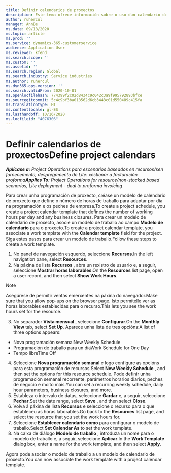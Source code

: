 ```yaml
---
title: Definir calendarios de proxectos
description: Este tema ofrece información sobre o uso dun calendario do proxecto para rastrexar a programación do proxecto.
author: ruhercul
manager: AnnBe
ms.date: 09/18/2020
ms.topic: article
ms.prod: ''
ms.service: dynamics-365-customerservice
audience: Application User
ms.reviewer: kfend
ms.search.scope: ''
ms.custom: ''
ms.assetid: ''
ms.search.region: Global
ms.search.industry: Service industries
ms.author: ruhercul
ms.dyn365.ops.version: ''
ms.search.validFrom: 2020-10-01
ms.openlocfilehash: 774399f2c02d8434c9c042c3a9f995792893bfce
ms.sourcegitcommit: 5c4c9bf3ba018562d6cb3443c01d550489c415fa
ms.translationtype: HT
ms.contentlocale: gl-ES
ms.lasthandoff: 10/16/2020
ms.locfileid: "4076306"
---
```

# <a name="define-project-calendars"></a><span data-ttu-id="13081-103">Definir calendarios de proxectos</span><span class="sxs-lookup"><span data-stu-id="13081-103">Define project calendars</span></span>

<span data-ttu-id="13081-104">_**Aplícase a:** Project Operations para escenarios baseados en recursos/sen fornecemento, despregamento de Lite: xestionar a facturación proforma_</span><span class="sxs-lookup"><span data-stu-id="13081-104">_**Applies To:** Project Operations for resource/non-stocked based scenarios, Lite deployment - deal to proforma invoicing_</span></span>

<span data-ttu-id="13081-105">Para crear unha programación de proxecto, créase un modelo de calendario de proxecto que define o número de horas de traballo para adaptar por día na programación e os peches de empresa.</span><span class="sxs-lookup"><span data-stu-id="13081-105">To create a project schedule, you create a project calendar template that defines the number of working hours per day and any business closures.</span></span> <span data-ttu-id="13081-106">Para crear un modelo de calendario de proxecto, asocie un modelo de traballo ao campo **Modelo de calendario** para o proxecto.</span><span class="sxs-lookup"><span data-stu-id="13081-106">To create a project calendar template, you associate a work template with the **Calendar template** field for the project.</span></span> <span data-ttu-id="13081-107">Siga estes pasos para crear un modelo de traballo.</span><span class="sxs-lookup"><span data-stu-id="13081-107">Follow these steps to create a work template.</span></span>

1. <span data-ttu-id="13081-108">No panel de navegación esquerdo, seleccione **Recursos**.</span><span class="sxs-lookup"><span data-stu-id="13081-108">In the left navigation pane, select **Resources**.</span></span> 
2. <span data-ttu-id="13081-109">Na páxina de lista **Recursos** , abra un rexistro de usuario e, a seguir, seleccione **Mostrar horas laborables**.</span><span class="sxs-lookup"><span data-stu-id="13081-109">On the **Resources** list page, open a user record, and then select **Show Work Hours**.</span></span>

  > [!NOTE]
  > <span data-ttu-id="13081-110">Asegúrese de permitir ventás emerxentes na páxina do navegador.</span><span class="sxs-lookup"><span data-stu-id="13081-110">Make sure that you allow pop-ups on the browser page.</span></span> <span data-ttu-id="13081-111">Isto permítelle ver as horas laborables establecidas para o recurso.</span><span class="sxs-lookup"><span data-stu-id="13081-111">This lets you see the work hours set for the resource.</span></span>
  
3. <span data-ttu-id="13081-112">No separador **Vista mensual** , seleccione **Configurar**.</span><span class="sxs-lookup"><span data-stu-id="13081-112">On the **Monthly View** tab, select **Set Up**.</span></span> <span data-ttu-id="13081-113">Aparece unha lista de tres opcións:</span><span class="sxs-lookup"><span data-stu-id="13081-113">A list of three options appears:</span></span> 

  - <span data-ttu-id="13081-114">Nova programación semanal</span><span class="sxs-lookup"><span data-stu-id="13081-114">New Weekly Schedule</span></span>
  - <span data-ttu-id="13081-115">Programación de traballo para un día</span><span class="sxs-lookup"><span data-stu-id="13081-115">Work Schedule for One Day</span></span>
  - <span data-ttu-id="13081-116">Tempo libre</span><span class="sxs-lookup"><span data-stu-id="13081-116">Time Off</span></span>

4. <span data-ttu-id="13081-117">Seleccione **Nova programación semanal** e logo configure as opcións para esta programación de recursos.</span><span class="sxs-lookup"><span data-stu-id="13081-117">Select **New Weekly Schedule** , and then set the options for this resource schedule.</span></span> <span data-ttu-id="13081-118">Pode definir unha programación semanal recorrente, parámetros horarios diarios, peches de negocio e moito máis.</span><span class="sxs-lookup"><span data-stu-id="13081-118">You can set a recurring weekly schedule, daily hour parameters, business closures, and more.</span></span>
5. <span data-ttu-id="13081-119">Estableza o intervalo de datas, seleccione **Gardar** e, a seguir, seleccione **Pechar**.</span><span class="sxs-lookup"><span data-stu-id="13081-119">Set the date range, select **Save** , and then select **Close**.</span></span> 
6. <span data-ttu-id="13081-120">Volva á páxina de lista **Recursos** e seleccione o recurso para o que estableceu as horas laborables.</span><span class="sxs-lookup"><span data-stu-id="13081-120">Go back to the **Resources** list page, and select the resource that you set the work hours for.</span></span> 
7. <span data-ttu-id="13081-121">Seleccione **Establecer calendario como** para configurar o modelo de traballo.</span><span class="sxs-lookup"><span data-stu-id="13081-121">Select **Set Calendar As** to set the work template.</span></span> 
8. <span data-ttu-id="13081-122">Na caixa de diálogo **Modelo de traballo** , introduza un nome para o modelo de traballo e, a seguir, seleccione **Aplicar**.</span><span class="sxs-lookup"><span data-stu-id="13081-122">In the **Work Template** dialog box, enter a name for the work template, and then select **Apply**.</span></span> 

<span data-ttu-id="13081-123">Agora pode asociar o modelo de traballo a un modelo de calendario de proxecto.</span><span class="sxs-lookup"><span data-stu-id="13081-123">You can now associate the work template with a project calendar template.</span></span>
